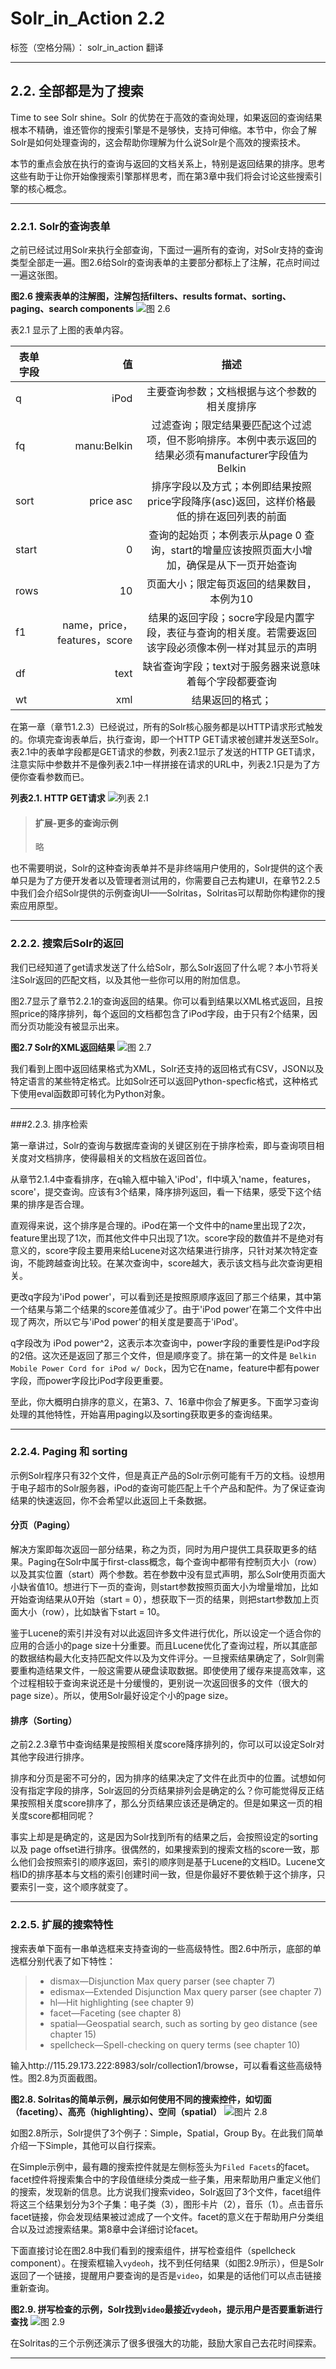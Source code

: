 # Solr_in_Action 2.2

标签（空格分隔）： solr_in_action 翻译

---

## 2.2. 全部都是为了搜索

Time to see Solr shine。Solr 的优势在于高效的查询处理，如果返回的查询结果根本不精确，谁还管你的搜索引擎是不是够快，支持可伸缩。本节中，你会了解Solr是如何处理查询的，这会帮助你理解为什么说Solr是个高效的搜索技术。

本节的重点会放在执行的查询与返回的文档关系上，特别是返回结果的排序。思考这些有助于让你开始像搜索引擎那样思考，而在第3章中我们将会讨论这些搜索引擎的核心概念。

---

### 2.2.1. Solr的查询表单

之前已经试过用Solr来执行全部查询，下面过一遍所有的查询，对Solr支持的查询类型全部走一遍。图2.6给Solr的查询表单的主要部分都标上了注解，花点时间过一遍这张图。

**图2.6 搜索表单的注解图，注解包括filters、results format、sorting、paging、search components**
![图 2.6](https://raw.githubusercontent.com/yyjtry/solr_in_action/master/solr_chapter_2/2.6.PNG)

表2.1 显示了上图的表单内容。

| 表单字段        | 值   |  描述  |
| --------   | -----:  | :----:  |
|q     | iPod |   主要查询参数；文档根据与这个参数的相关度排序    |
| fq       |   manu:Belkin   |   过滤查询；限定结果要匹配这个过滤项，但不影响排序。本例中表示返回的结果必须有manufacturer字段值为Belkin   |
| sort        |    price asc    |  排序字段以及方式；本例即结果按照price字段降序(asc)返回，这样价格最低的排在返回列表的前面  |
| start | 0 | 查询的起始页；本例表示从page 0 查询，start的增量应该按照页面大小增加，确保是从下一页开始查询|
| rows | 10 | 页面大小；限定每页返回的结果数目，本例为10|
| f1 | name，price，features，score | 结果的返回字段；socre字段是内置字段，表征与查询的相关度。若需要返回该字段必须像本例一样对其显示的声明|
| df | text | 缺省查询字段；text对于服务器来说意味着每个字段都要查询|
| wt | xml | 结果返回的格式；|

在第一章（章节1.2.3）已经说过，所有的Solr核心服务都是以HTTP请求形式触发的。你填完查询表单后，执行查询，即一个HTTP GET请求被创建并发送至Solr。表2.1中的表单字段都是GET请求的参数，列表2.1显示了发送的HTTP GET请求，注意实际中参数并不是像列表2.1中一样拼接在请求的URL中，列表2.1只是为了方便你查看参数而已。

**列表2.1. HTTP GET请求**
![列表 2.1](https://raw.githubusercontent.com/yyjtry/solr_in_action/master/solr_chapter_2/b2.1.PNG)

> #### **扩展-更多的查询示例**
> 略

也不需要明说，Solr的这种查询表单并不是非终端用户使用的，Solr提供的这个表单只是为了方便开发者以及管理者测试用的，你需要自己去构建UI，在章节2.2.5中我们会介绍Solr提供的示例查询UI——Solritas，Solritas可以帮助你构建你的搜索应用原型。

---

### 2.2.2. 搜索后Solr的返回

我们已经知道了get请求发送了什么给Solr，那么Solr返回了什么呢？本小节将关注Solr返回的匹配文档，以及其他一些你可以用的附加信息。

图2.7显示了章节2.2.1的查询返回的结果。你可以看到结果以XML格式返回，且按照price的降序排列，每个返回的文档都包含了iPod字段，由于只有2个结果，因而分页功能没有被显示出来。

**图2.7 Solr的XML返回结果**
![图 2.7](https://raw.githubusercontent.com/yyjtry/solr_in_action/master/solr_chapter_2/2.7.PNG)

我们看到上图中返回结果格式为XML，Solr还支持的返回格式有CSV，JSON以及特定语言的某些特定格式。比如Solr还可以返回Python-specfic格式，这种格式下使用eval函数即可转化为Python对象。

---

###2.2.3. 排序检索

第一章讲过，Solr的查询与数据库查询的关键区别在于排序检索，即与查询项目相关度对文档排序，使得最相关的文档放在返回首位。

从章节2.1.4中查看排序，在q输入框中输入'iPod'，fl中填入'name，features，score'，提交查询。应该有3个结果，降序排列返回，看一下结果，感受下这个结果的排序是否合理。

直观得来说，这个排序是合理的。iPod在第一个文件中的name里出现了2次，feature里出现了1次，而其他文件中只出现了1次。score字段的数值并不是绝对有意义的，score字段主要用来给Lucene对这次结果进行排序，只针对某次特定查询，不能跨越查询比较。在某次查询中，score越大，表示该文档与此次查询更相关。

更改q字段为'iPod power'，可以看到还是按照原顺序返回了那三个结果，其中第一个结果与第二个结果的score差值减少了。由于'iPod power'在第二个文件中出现了两次，所以它与'iPod power'的相关度是要高于'iPod'。

q字段改为 iPod power^2，这表示本次查询中，power字段的重要性是iPod字段的2倍。这次还是返回了那三个文件，但是顺序变了。排在第一的文件是 `Belkin Mobile Power Cord for iPod w/ Dock`，因为它在name，feature中都有power字段，而power字段比iPod字段更重要。

至此，你大概明白排序的意义，在第3、7、16章中你会了解更多。下面学习查询处理的其他特性，开始喜用paging以及sorting获取更多的查询结果。

---

### 2.2.4. Paging 和 sorting

示例Solr程序只有32个文件，但是真正产品的Solr示例可能有千万的文档。设想用于电子超市的Solr服务器，iPod的查询可能匹配上千个产品和配件。为了保证查询结果的快速返回，你不会希望以此返回上千条数据。

#### **分页（Paging）**

解决方案即每次返回一部分结果，称之为页，同时为用户提供工具获取更多的结果。Paging在Solr中属于first-class概念，每个查询中都带有控制页大小（row）以及其实位置（start）两个参数。若在参数中没有显式声明，那么Solr使用页面大小缺省值10。想进行下一页的查询，则start参数按照页面大小为增量增加，比如开始查询结果从0开始（start = 0），想获取下一页的结果，则把start参数加上页面大小（row），比如缺省下start = 10。

鉴于Lucene的索引并没有对以此返回许多文件进行优化，所以设定一个适合你的应用的合适小的page size十分重要。而且Lucene优化了查询过程，所以其底部的数据结构最大化支持匹配文件以及为文件评分。一旦搜索结果确定了，Solr则需要重构造结果文件，一般这需要从硬盘读取数据。即使使用了缓存来提高效率，这个过程相较于查询来说还是十分缓慢的，更别说一次返回很多的文件（很大的page size）。所以，使用Solr最好设定个小的page size。

#### **排序（Sorting）**

之前2.2.3章节中查询结果是按照相关度score降序排列的，你可以可以设定Solr对其他字段进行排序。

排序和分页是密不可分的，因为排序的结果决定了文件在此页中的位置。试想如何没有指定字段的排序，Solr返回的分页结果排列会是确定的么？你可能觉得反正结果按照相关度score排序了，那么分页结果应该还是确定的。但是如果这一页的相关度score都相同呢？

事实上却是是确定的，这是因为Solr找到所有的结果之后，会按照设定的sorting 以及 page offset进行排序。很偶然的，如果搜索到的搜索文档的score一致，那么他们会按照索引的顺序返回，索引的顺序则是基于Lucene的文档ID。Lucene文档ID的排序基本与文档的索引创建时间一致，但是你最好不要依赖于这个排序，只要索引一变，这个顺序就变了。

---

### 2.2.5. 扩展的搜索特性

搜索表单下面有一串单选框来支持查询的一些高级特性。图2.6中所示，底部的单选框分别代表了如下特性：
> * dismax—Disjunction Max query parser (see chapter 7) 
> * edismax—Extended Disjunction Max query parser (see chapter 7) 
> * hl—Hit highlighting (see chapter 9) 
> * facet—Faceting (see chapter 8) 
> * spatial—Geospatial search, such as sorting by geo distance (see chapter 15) 
> * spellcheck—Spell-checking on query terms (see chapter 10) 

输入http://115.29.173.222:8983/solr/collection1/browse，可以看看这些高级特性。图2.8为页面截图。

**图2.8.  Solritas的简单示例，展示如何使用不同的搜索控件，如切面（faceting）、高亮（highlighting）、空间（spatial）**
![图片 2.8](https://raw.githubusercontent.com/yyjtry/solr_in_action/master/solr_chapter_2/2.8.PNG)

如图2.8所示，Solr提供了3个例子：Simple，Spatial，Group By。在此我们简单介绍一下Simple，其他可以自行探索。

在Simple示例中，最有趣的搜索控件就是左侧标签头为`Filed Facets`的facet。facet控件将搜索集合中的字段值继续分类成一些子集，用来帮助用户重定义他们的搜索，发现新的信息。比方说我们搜索video，Solr返回了3个文件，facet组件将这三个结果划分为3个子集：电子类（3），图形卡片（2），音乐（1）。点击音乐facet链接，你会发现结果被过滤成了一个文件。facet的意义在于帮助用户分类组合以及过滤搜索结果。第8章中会详细讨论facet。

下面直接讨论在图2.8中我们看到的搜索组件，拼写检查组件（spellcheck component）。在搜索框输入`vydeoh`，找不到任何结果（如图2.9所示），但是Solr返回了一个链接，提醒用户要查询的是否是`video`，如果是的话他们可以点击链接重新查询。

**图2.9. 拼写检查的示例，Solr找到`video`最接近`vydeoh`，提示用户是否要重新进行查找**
![图 2.9](https://raw.githubusercontent.com/yyjtry/solr_in_action/master/solr_chapter_2/2.9.PNG)

在Solritas的三个示例还演示了很多很强大的功能，鼓励大家自己去花时间探索。

---






